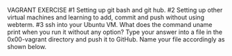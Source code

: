 VAGRANT EXERCISE
#1 Setting up git bash and git hub.
#2 Setting up other virtual machines and learning to add, commit and push without using webterm.
#3 ssh into your Ubuntu VM. What does the command uname print when you run it without any option? Type your answer into a file in the 0x00-vagrant directory and push it to GitHub. Name your file accordingly as shown below.
